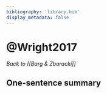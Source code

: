 ```yaml
---
bibliography: 'library.bib'
display_metadata: false
---
```


# @Wright2017

_Back to [[Barg & Zbaracki]]_

## One-sentence summary